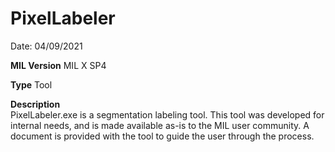 # PixelLabeler

Date: 04/09/2021

**MIL Version** MIL X SP4  

**Type** Tool

**Description**  
PixelLabeler.exe is a segmentation labeling tool. This tool was developed for internal needs, and is made available as-is to the MIL user community.
A document is provided with the tool to guide the user through the process.

